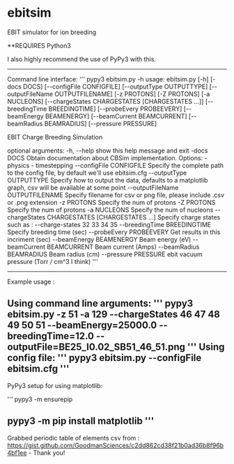 # ebitsim
EBIT simulator for ion breeding

**REQUIRES Python3

I also highly recommend the use of PyPy3 with this.

-------------
Command line interface:
'''
pypy3 ebitsim.py -h
usage: ebitsim.py [-h] [-docs DOCS] [--configFile CONFIGFILE]
                  [--outputType OUTPUTTYPE] [--outputFileName OUTPUTFILENAME]
                  [-z PROTONS] [-Z PROTONS] [-a NUCLEONS]
                  [--chargeStates CHARGESTATES [CHARGESTATES ...]]
                  [--breedingTime BREEDINGTIME] [--probeEvery PROBEEVERY]
                  [--beamEnergy BEAMENERGY] [--beamCurrent BEAMCURRENT]
                  [--beamRadius BEAMRADIUS] [--pressure PRESSURE]

EBIT Charge Breeding Simulation

optional arguments:
  -h, --help            show this help message and exit
  -docs DOCS            Obtain documentation about CBSim implementation.
                        Options: - physics - timestepping
  --configFile CONFIGFILE
                        Specify the complete path to the config file, by
                        default we'll use ebitsim.cfg
  --outputType OUTPUTTYPE
                        Specify how to output the data, defaults to a
                        matplotlib graph, csv will be available at some point
  --outputFileName OUTPUTFILENAME
                        Specify filename for csv or png file, please include
                        .csv or .png extension
  -z PROTONS            Specify the num of protons
  -Z PROTONS            Specify the num of protons
  -a NUCLEONS           Specify the num of nucleons
  --chargeStates CHARGESTATES [CHARGESTATES ...]
                        Specify charge states such as : --charge-states 32 33
                        34 35
  --breedingTime BREEDINGTIME
                        Specify breeding time (sec)
  --probeEvery PROBEEVERY
                        Get results in this incriment (sec)
  --beamEnergy BEAMENERGY
                        Beam energy (eV)
  --beamCurrent BEAMCURRENT
                        Beam current (Amps)
  --beamRadius BEAMRADIUS
                        Beam radius (cm)
  --pressure PRESSURE   ebit vacuum pressure (Torr / cm^3 I think)
'''

-------------

Example usage :

Using command line arguments:
'''
pypy3 ebitsim.py -z 51 -a 129 --chargeStates 46 47 48 49 50 51 --beamEnergy=25000.0 --breedingTime=12.0 --outputFile=BE25_I0.02_SB51_46_51.png
'''
Using config file:
'''
pypy3 ebitsim.py --configFile ebitsim.cfg
'''
-------------

PyPy3 setup for using matplotlib:

'''
pypy3 -m ensurepip

pypy3 -m pip install matplotlib
'''
-------------




Grabbed periodic table of elements csv from : https://gist.github.com/GoodmanSciences/c2dd862cd38f21b0ad36b8f96b4bf1ee  -  Thank you!